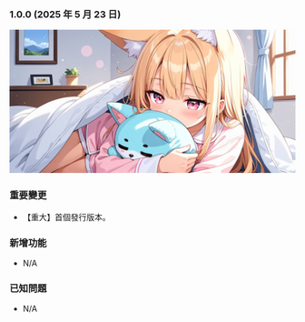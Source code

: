 ###  1.0.0 (2025 年 5 月 23 日)
![t2i](https://github.com/AmanoShizukikun/membership/blob/main/assets/preview/1.0.0.jpg)
### 重要變更
- 【重大】首個發行版本。
### 新增功能
- N/A
### 已知問題
- N/A